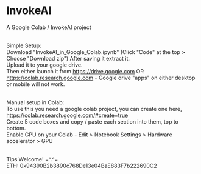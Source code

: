 # InvokeAI
A Google Colab / InvokeAI project <br><br>

Simple Setup: <br>
Download "InvokeAI_in_Google_Colab.ipynb" (Click "Code" at the top > Choose "Download zip") After saving it extract it.<br>
Upload it to your google drive.<br>
Then either launch it from https://drive.google.com OR https://colab.research.google.com - Google drive "apps" on either desktop or mobile will not work. <br><br>

Manual setup in Colab:<br>
To use this you need a google colab project, you can create one here, https://colab.research.google.com/#create=true <br>
Create 5 code boxes and copy / paste each section into them, top to bottom. <br>
Enable GPU on your Colab - Edit > Notebook Settings > Hardware accelerator > GPU <br><br>

Tips Welcome! =^.^= <br>
ETH: 0x94390B2b3890c768De13e04BaE883F7b222690C2
